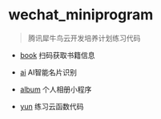 # wechat_miniprogram

 > 腾讯犀牛鸟云开发培养计划练习代码

- [book](https://github.com/lei025/wechat_miniprogram/tree/master/book) 扫码获取书籍信息

- [ai]() AI智能名片识别

- [album]()  个人相册小程序

- [yun]()  练习云函数代码

  

